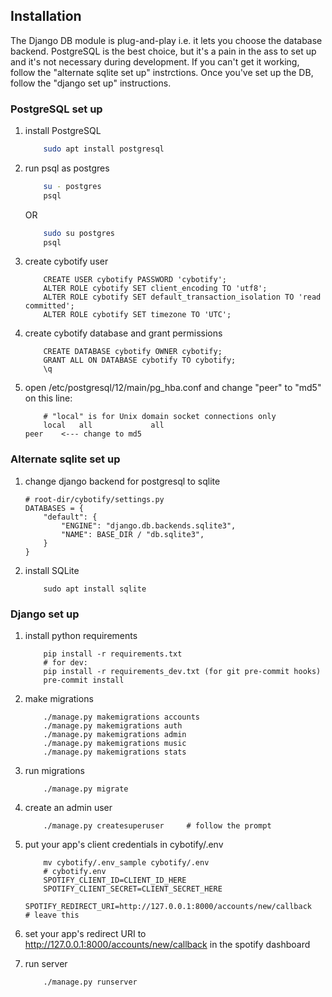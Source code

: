 


## Installation

The Django DB module is plug-and-play i.e. it lets you choose the database backend.
PostgreSQL is the best choice, but it's a pain in the ass to set up and it's not
necessary during development. If you can't get it working, follow the "alternate
sqlite set up" instrctions. Once you've set up the DB, follow the "django set up"
instructions.



### PostgreSQL set up
1. install PostgreSQL
    ```bash
        sudo apt install postgresql
    ```
2. run psql as postgres
    ```bash
        su - postgres
        psql
    ```
    OR
    ```bash
        sudo su postgres
        psql
    ```

3. create cybotify user
    ```psql
        CREATE USER cybotify PASSWORD 'cybotify';
        ALTER ROLE cybotify SET client_encoding TO 'utf8';
        ALTER ROLE cybotify SET default_transaction_isolation TO 'read committed';
        ALTER ROLE cybotify SET timezone TO 'UTC';
    ```

4. create cybotify database and grant permissions
    ```psql
        CREATE DATABASE cybotify OWNER cybotify;
        GRANT ALL ON DATABASE cybotify TO cybotify;
        \q
    ```

5. open /etc/postgresql/12/main/pg_hba.conf and change "peer" to "md5" on this line:
    ```
        # "local" is for Unix domain socket connections only
        local   all             all                                     peer    <--- change to md5
    ```

### Alternate sqlite set up

1. change django backend for postgresql to sqlite
    ```
    # root-dir/cybotify/settings.py
    DATABASES = {
        "default": {
            "ENGINE": "django.db.backends.sqlite3",
            "NAME": BASE_DIR / "db.sqlite3",
        }
    }

    ```
2. install SQLite
    ```
        sudo apt install sqlite
    ```


### Django set up

1. install python requirements
    ```
        pip install -r requirements.txt
        # for dev:
        pip install -r requirements_dev.txt (for git pre-commit hooks)
        pre-commit install
    ```

2. make migrations
    ```
        ./manage.py makemigrations accounts
        ./manage.py makemigrations auth
        ./manage.py makemigrations admin
        ./manage.py makemigrations music
        ./manage.py makemigrations stats
    ```

3. run migrations
    ```
        ./manage.py migrate
    ```

4. create an admin user
    ```
        ./manage.py createsuperuser     # follow the prompt
    ```

5. put your app's client credentials in cybotify/.env
    ```
        mv cybotify/.env_sample cybotify/.env
        # cybotify.env
        SPOTIFY_CLIENT_ID=CLIENT_ID_HERE
        SPOTIFY_CLIENT_SECRET=CLIENT_SECRET_HERE
        SPOTIFY_REDIRECT_URI=http://127.0.0.1:8000/accounts/new/callback    # leave this
    ```

6. set your app's redirect URI to http://127.0.0.1:8000/accounts/new/callback in the spotify dashboard

6. run server
    ```
        ./manage.py runserver
    ```
